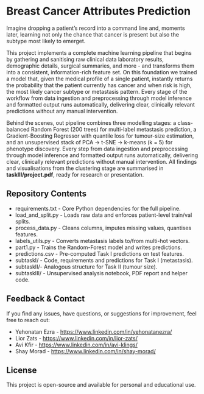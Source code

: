 # Breast Cancer Attributes Prediction

Imagine dropping a patient’s record into a command line and, moments later, learning not only the chance that cancer is present but also the subtype most likely to emerget.

This project implements a complete machine learning pipeline that begins by gathering and sanitising raw clinical data laboratory results, demographic details, surgical summaries, and more - and transforms them into a consistent, information-rich feature set. On this foundation we trained a model that, given the medical profile of a single patient, instantly returns the probability that the patient currently has cancer and when risk is high, the most likely cancer subtype or metastasis pattern. Every stage of the workflow from data ingestion and preprocessing through model inference and formatted output runs automatically, delivering clear, clinically relevant predictions without any manual intervention.

Behind the scenes, out pipeline combines three modelling stages: a class-balanced Random Forest (200 trees) for multi-label metastasis prediction, a Gradient-Boosting Regressor with quantile loss for tumour-size estimation, and an unsupervised stack of PCA → t-SNE → k-means (k = 5) for phenotype discovery. Every step from data ingestion and preprocessing through model inference and formatted output runs automatically, delivering clear, clinically relevant predictions without manual intervention. All findings and visualisations from the clustering stage are summarised in **taskIII/project.pdf**, ready for research or presentation.

## Repository Contents

- requirements.txt - Core Python dependencies for the full pipeline. 
- load_and_split.py - Loads raw data and enforces patient-level train/val splits. 
- process_data.py - Cleans columns, imputes missing values, quantises features. 
- labels_utils.py - Converts metastasis labels to/from multi-hot vectors. 
- part1.py - Trains the Random-Forest model and writes predictions. 
- predictions.csv - Pre-computed Task I predictions on test features.
- subtaskI/ - Code, requirements and predictions for Task I (metastasis). 
- subtaskII/- Analogous structure for Task II (tumour size). 
- subtaskIII/ - Unsupervised analysis notebook, PDF report and helper code. 


## Feedback & Contact
If you find any issues, have questions, or suggestions for improvement, feel free to reach out:

- Yehonatan Ezra - https://www.linkedin.com/in/yehonatanezra/  
- Lior Zats - https://www.linkedin.com/in/lior-zats/
- Avi Kfir  - https://www.linkedin.com/in/avi-klings/
- Shay Morad - https://www.linkedin.com/in/shay-morad/

## License
This project is open-source and available for personal and educational use.
